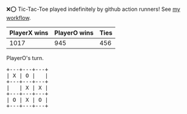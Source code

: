 :x::o: Tic-Tac-Toe played indefinitely by github action runners! See [my workflow](.github/workflows/play.yaml).

|PlayerX wins|PlayerO wins|Ties|
|-|-|-|
|1017|945|456|

PlayerO's turn.

<pre>
+---+---+---+
| X | O |   |
+---+---+---+
|   | X | X |
+---+---+---+
| O | X | O |
+---+---+---+
</pre>